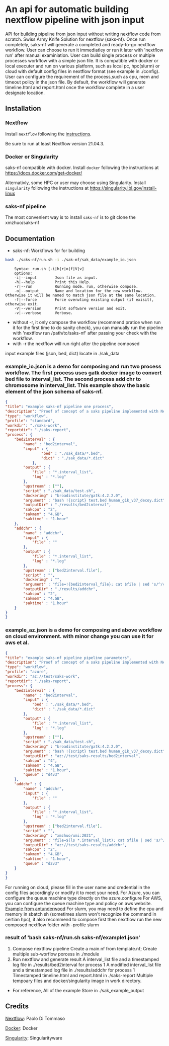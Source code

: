# An api for automatic building nextflow pipeline with json input
API for building pipeline from json input without writing nextflow code from scratch. Swiss Army Knife Solution for nextflow (saks-nf).
Once run completely, saks-nf will generate a completed and ready-to-go nextflow workflow. User can choose to run it immediatley or run it later with 'nextflow run' after manual examiniation.
User can build single process or multiple processes workflow with a simple json file. 
It is compatible with docker or local executer and run on various platform, such as local pc, hpc(slurm) or cloud with default config files in nextflow format (see example in ./config). 
User can configure the requirement of the process,such as cpu, mem and timeout policy in the json file.
By default, the workflow will generate timeline.html and report.html once the workflow complete in a user designate location.

## Installation

### Nextflow
Install `nextflow` following the [instructions](https://www.nextflow.io/docs/latest/getstarted.html).

Be sure to run at least Nextflow version 21.04.3.

### Docker or Singularity
saks-nf compatible with docker.
Install `docker` following the instructions at
https://docs.docker.com/get-docker/

Alternativly, some HPC or user may choose using Singularity.
Install `singularity` following the instructions at
https://singularity.lbl.gov/install-linux

### saks-nf pipeline

The most convenient way is to install `saks-nf` is to git clone the xmzhuo/saks-nf

## Documentation

* saks-nf: Workflows for for building 

```bash
bash ./saks-nf/run.sh -i ./sak-nf/sak_data/example_io.json
```

```
    Syntax: run.sh [-i|h|r|o|f|V|v]
    options:
    -i|--input        Json file as input.
    -h|--help         Print this Help.
    -r|--run          Running mode. run, otherwise compose.
    -o|--output       Name and location for the new workflow. Otherwise it will be named to match json file at the same location.
    -f|--force        Force overwting existing output (if exisit), otherwise exit.
    -V|--version      Print software version and exit.
    -v|--verbose      Verbose.
```
* without -r, it only compose the workflow (recommend pratice when run it for the first time to do sanity check), you can manually run the pipeline with 'nextflow run /path/to/saks-nf' after passing your check with the workflow.
* with -r the nextflow will run right after the pipeline composed

input example files (json, bed, dict) locate in ./sak_data

### example_io.json is a demo for composing and run two process workflow. The first process uses gatk docker image to convert bed file to interval_list. The second process add chr to chromosome in interval_list. This example show the basic element of the json schema of saks-nf. 

```json
{
"title": "example saks-nf pipeline one process",                                    # Title of workflow
"description": "Proof of concept of a saks pipeline implemented with Nextflow",     # Description of workflow
"type": "workflow",                                                                 # Type 
"profile": "standard",                                                              # profile of choice (need to match the name in config file), standard (default on local machine), slurm (for hpc), azure, aws etc
"workdir": "./saks-work",                                                           # designate a work directory to store temporary files
"reportdir": "./saks-report",                                                       # designate a report directory to store timeline.html and report.html 
"process": {                                                                        
    "bed2interval" : {                                                              # process
        "name" : "bed2interval",                                                    # name of process, need to match the process name (recommend to use lowercase)
        "input" : {                                                                 # input files (allow wild card and some basic regex)
                "bed" : "./sak_data/*.bed",                                         # location of input files
                "dict" : "./sak_data/*.dict"
            }, 
        "output" : {                                                                # Output files (allow wild card and some basic regex)
            "file" : "*.interval_list",
            "log" : "*.log"
        },
        "upstream" : [""],                                                          # Upstream files, array format ["a","b"]. If not upstream file available such as the first process leave it as [""].
        "script" : "./sak_data/test.sh",                                            # Customized script for runing, any script as long as your evironment support it    
        "dockerimg" : "broadinstitute/gatk:4.2.2.0",                                # Docker image of choice, other wise leave it "".
        "argument" : "bash !{script} test.bed human_g1k_v37_decoy.dict",            # Allow some brief bash cmd (short and simple one line). As nextflow convention, variable for process params use !; others use $. 
        "outputDir" : "./results/bed2interval",                                     # Outpur Directory for this particular process, can be different for each process.
        "sakcpu" : "2",                                                             # Assign cpu cores for this process
        "sakmem" : "4.GB",                                                          # Assign memory for this process
        "saktime" : "1.hour"                                                        # Set timeout policy
    },
    "addchr" : {
        "name" : "addchr",                                                          # name of second process, need to match the process name (recommend to use lowercase)
        "input" : {
            "file" : ""                                                             # if not additional input 
        },
        "output" : {
            "file" : "*.interval_list",
            "log" : "*.log"
        },
        "upstream" : ["bed2interval.file"],                                         # assign specif output from upstream process, the specific upstream input is an available variable in the argument(shown below)
        "script" : "",                                                              # if not script is needed
        "dockerimg" : "",                                                           # use local environment rather than docker
        "argument" : "file=!{bed2interval_file}; cat $file | sed 's/^/chr/' > ${file%.*}.chr.interval_list",
        "outputDir" : "./results/addchr",
        "sakcpu" : "2",
        "sakmem" : "4.GB",
        "saktime" : "1.hour"
    }
}
}
```

### example_az.json is a demo for composing and above workflow on cloud environment. with minor change you can use it for aws et al.
```json
{
"title": "example saks-nf pipeline pipeline parameters",
"description": "Proof of concept of a saks pipeline implemented with Nextflow running on Azure cloud",
"type": "workflow",
"profile": "azure",                                                                 # set the profile as azure, you can change it to aws 
"workdir": "az://test/saks-work",                                                   # set the workdir on the cloud, if use aws, change to s3 accordingly
"reportdir": "./saks-report",                                                       # you can save the report on local or cloud location (may thraw a minor error message beacuse unable to change name etc, won't affect the normal running)
"process": {
    "bed2interval" : {
        "name" : "bed2interval",
        "input" : {
            "bed" : "./sak_data/*.bed",                                             # you can change it to a cloud location
            "dict" : "./sak_data/*.dict"
        },
        "output" : {
            "file" : "*.interval_list",
            "log" : "*.log"
        },
        "upstream" : [""],
        "script" : "./sak_data/test.sh",
        "dockerimg" : "broadinstitute/gatk:4.2.2.0",
        "argument" : "bash !{script} test.bed human_g1k_v37_decoy.dict",
        "outputDir" : "az://test/saks-results/bed2interval",                        # cloud location for ouput files 
        "sakcpu" : "4",
        "sakmem" : "4.GB",
        "saktime" : "1.hour",
        "queue" : "d4v3"                                                            # set queue of interest (you can change machine type for each queue in ./config/azure.cofig)
    },
    "addchr" : {
        "name" : "addchr",
        "input" : {
            "file" : ""
        },
        "output" : {
            "file" : "*.interval_list",
            "log" : "*.log"
        },
        "upstream" : ["bed2interval.file"],
        "script" : "",
        "dockerimg" : "xmzhuo/umi:2021",                                            # recommend to use a container in cloud environment, here just a small ubuntu image as example.
        "argument" : "file=$(ls *.interval_list); cat $file | sed 's/^/chr/' > ${file%.*}.chr.interval_list",
        "outputDir" : "az://test/saks-results/addchr",
        "sakcpu" : "2",
        "sakmem" : "4.GB",
        "saktime" : "1.hour",
        "queue" : "d2v3"
    }
}
}
```

For running on cloud, please fill in the user name and credential in the config files accordingly or modify it to meet your need.
For Azure, you can configure the queue machine type directly on the azure.configure
For AWS, you can configure the queue machine type and policy on aws website. [Example from antunderwood](https://antunderwood.gitlab.io/bioinformant-blog/posts/running_nextflow_on_aws_batch/)
For slurm, you may need to define the cpu and memory in sbatch sh (sometimes slurm won't recognize the command in certian hpc), it also recommend to compose first then nextflow run the new composed nextflow folder with -profile slurm

### result of 'bash saks-nf/run.sh saks-nf/example1.json'

1. Compose nextflow pipeline
Create a main.nf from template.nf; Create multiple sub-worflow porcess in ./module
2. Run nextflow and generate result
A interval_list file and a timestamped log file in ./results/bed2interval for process 1
A modified interval_list file and a timestamped log file in ./results/addchr for process 1
Timestamped timeline.html and report.html in ./saks-report 
Multiple tempoary files and docker/singularity image in work directory.

* For reference, All of the example Store in ./sak_example_output

## Credits
[Nextflow](https://github.com/nextflow-io/nextflow):  Paolo Di Tommaso

[Docker](https://www.docker.com): Docker

[Singularity](https://singularity.lbl.gov): Singularityware

